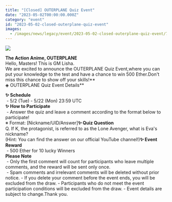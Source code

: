 ```yaml
---
title: "[Closed] OUTERPLANE Quiz Event"
date: "2023-05-02T00:00:00.000Z"
category: "event"
id: "2023-05-02-closed-outerplane-quiz-event"
images:
  - /images/news/legacy/event/2023-05-02-closed-outerplane-quiz-event/7a8d9f53f5074754978f99831ced913b.webp
---
```


![](/images/news/legacy/event/2023-05-02-closed-outerplane-quiz-event/7a8d9f53f5074754978f99831ced913b.webp)

  
**The Action Anime, OUTERPLANE**  
Hello, Masters! This is GM Lisha.  
We are excited to announce the OUTERPLANE Quiz Event,where you can put your knowledge to the test and have a chance to win 500 Ether.Don't miss this chance to show off your skills!**  
◈ OUTERPLANE Quiz Event Details**  
  
**✨ Schedule**  
 - 5/2 (Tue) - 5/22 (Mon) 23:59 UTC  
**✨ How to Participate**  
 - Answer the quiz and leave a comment according to the format below to participate!  
※ Format: \[Nickname/UID/Answer\]**✨ Quiz Question**  
Q. If K, the protagonist, is referred to as the Lone Avenger, what is Eva's nickname?  
(Hint: You can find the answer on our official YouTube channel!)**✨ Event Reward**  
 - 500 Ether for 10 lucky Winners  
**Please Note**  
 - Only the first comment will count for participants who leave multiple comments, and the reward will be sent only once.  
 - Spam comments and irrelevant comments will be deleted without prior notice. - If you delete your comment before the event ends, you will be excluded from the draw. - Participants who do not meet the event participation conditions will be excluded from the draw. - Event details are subject to change.Thank you.
